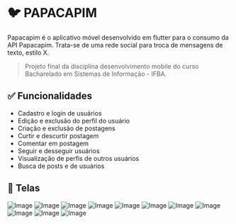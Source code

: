 # 🐦 PAPACAPIM

Papacapim é o aplicativo móvel desenvolvido em flutter para o consumo da API Papacapim. Trata-se de uma rede social para troca de mensagens de texto, estilo X.

> Projeto final da disciplina desenvolvimento mobile do curso Bacharelado em Sistemas de Informação - IFBA.

## ✅ Funcionalidades

- Cadastro e login de usuários
- Edição e exclusão do perfil do usuário
- Criação e exclusão de postagens
- Curtir e descurtir postagem
- Comentar em postagem
- Seguir e desseguir usuários
- Visualização de perfis de outros usuários
- Busca de posts e de usuários

## 📱 Telas

![Image](https://github.com/user-attachments/assets/d7cbc11a-0863-4a07-8fbf-03a45c249f82)
![Image](https://github.com/user-attachments/assets/bf37a8b1-d681-4f8f-9f1a-c145f107e951)
![Image](https://github.com/user-attachments/assets/259d39be-2e81-45ce-bf2d-3ca869ebfca0)
![Image](https://github.com/user-attachments/assets/ac195757-9cef-47b2-ba8c-ec3df9ae67b0)
![Image](https://github.com/user-attachments/assets/ed832402-5007-43b4-baf9-cd65beb3dfe1)
![Image](https://github.com/user-attachments/assets/b8641a70-4b65-4c9f-876d-970b332e0aa2)
![Image](https://github.com/user-attachments/assets/fc09356a-8c34-4f42-963d-92bfdd5d2208)
![Image](https://github.com/user-attachments/assets/81a9d46c-4804-409b-9912-96129dde0ac8)
![Image](https://github.com/user-attachments/assets/779e4173-c064-46ca-8a33-7af7cffdf555)
![Image](https://github.com/user-attachments/assets/98988341-8173-468c-baeb-828b53f6e84b)
![Image](https://github.com/user-attachments/assets/960a1e45-7a8b-4590-b0f1-46a0788b1935)
